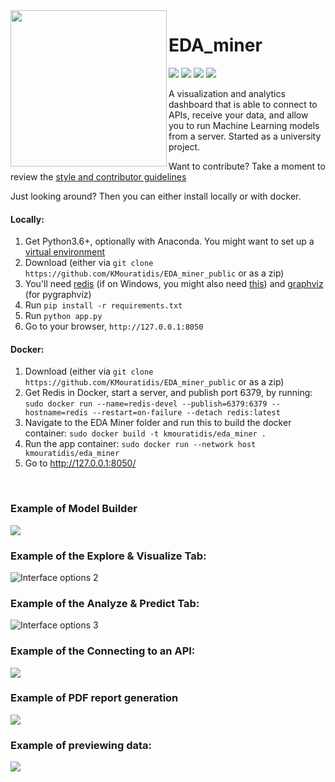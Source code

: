 <img src="https://raw.githubusercontent.com/KMouratidis/EDA_miner_public/master/EDA_miner/assets/images/y2d.png" width="250" align="left">

# EDA_miner

<badges> <img src="https://img.shields.io/badge/doc--coverage-49%25-yellow.svg"> <img src="https://img.shields.io/badge/code--coverage-14%25-red.svg"> <img src="https://img.shields.io/badge/tests-100%25-brightgreen.svg"> <a href="https://www.gnu.org/licenses/gpl-3.0"><img src="https://img.shields.io/badge/License-GPLv3-blue.svg"></a> </badges>

A visualization and analytics dashboard that is able to connect to APIs, receive your data,
and allow you to run Machine Learning models from a server. Started as a university project.


Want to contribute? Take a moment to review the [style and contributor guidelines](https://github.com/KMouratidis/EDA_miner_public/wiki/Style-guide-and-contributor-guidelines)

Just looking around? Then you can either install locally or with docker.

#### Locally:
1. Get Python3.6+, optionally with Anaconda. You might want to set up a [virtual environment](https://stackoverflow.com/questions/41972261/what-is-a-virtualenv-and-why-should-i-use-one)
2. Download (either via `git clone https://github.com/KMouratidis/EDA_miner_public` or as a zip)
3. You'll need [redis](https://redis.io) (if on Windows, you might also need [this](https://github.com/dmajkic/redis/downloads)) and [graphviz](https://www.graphviz.org/) (for pygraphviz)
4. Run `pip install -r requirements.txt`
5. Run `python app.py`
6. Go to your browser, `http://127.0.0.1:8050`

#### Docker:
1. Download (either via `git clone https://github.com/KMouratidis/EDA_miner_public` or as a zip)
2. Get Redis in Docker, start a server, and publish port 6379, by running: `sudo docker run --name=redis-devel --publish=6379:6379 --hostname=redis --restart=on-failure --detach redis:latest`
3. Navigate to the EDA Miner folder and run this to build the docker container: `sudo docker build -t kmouratidis/eda_miner .`
4. Run the app container: `sudo docker run --network host kmouratidis/eda_miner`
5. Go to http://127.0.0.1:8050/
<br>

### Example of Model Builder

![](https://raw.githubusercontent.com/KMouratidis/EDA_miner_public/master/images/screenshots/ModelBuilder.png)

### Example of the Explore & Visualize Tab:

![Interface options 2](https://raw.githubusercontent.com/KMouratidis/EDA_miner_public/master/images/screenshots/Baseline.png)

### Example of the Analyze & Predict Tab:

![Interface options 3](https://raw.githubusercontent.com/KMouratidis/EDA_miner_public/master/images/screenshots/FittingModels.png)

### Example of the Connecting to an API:

![](https://raw.githubusercontent.com/KMouratidis/EDA_miner_public/master/images/screenshots/API_connect.png)

### Example of PDF report generation
![](https://raw.githubusercontent.com/KMouratidis/EDA_miner_public/master/images/screenshots/PDF_Reports.png)

### Example of previewing data:

![](https://raw.githubusercontent.com/KMouratidis/EDA_miner_public/master/images/screenshots/Preview_Data.png)
